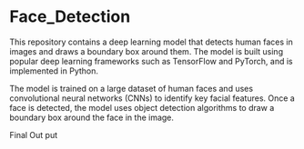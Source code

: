 # Face_Detection

This repository contains a deep learning model that detects human faces in images and draws a boundary box around them. The model is built using popular deep learning frameworks such as TensorFlow and PyTorch, and is implemented in Python.

The model is trained on a large dataset of human faces and uses convolutional neural networks (CNNs) to identify key facial features. Once a face is detected, the model uses object detection algorithms to draw a boundary box around the face in the image.

Final Out put 
